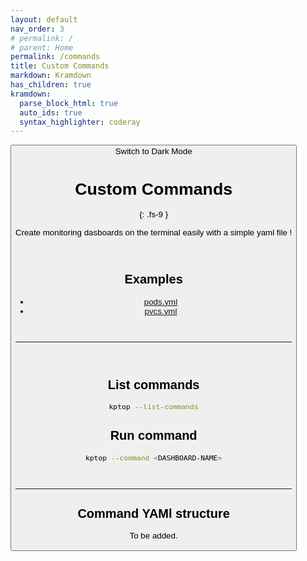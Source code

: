 ```yaml
---
layout: default
nav_order: 3
# permalink: /
# parent: Home
permalink: /commands
title: Custom Commands
markdown: Kramdown
has_children: true
kramdown:
  parse_block_html: true
  auto_ids: true
  syntax_highlighter: coderay
---
```


<button class="btn js-toggle-dark-mode">Switch to Dark Mode

<script>
const toggleDarkMode = document.querySelector('.js-toggle-dark-mode');

jtd.addEvent(toggleDarkMode, 'click', function(){
  if (jtd.getTheme() === 'dark') {
    jtd.setTheme('light');
    toggleDarkMode.textContent = 'Switch to Dark Mode';
  } else {
    jtd.setTheme('dark');
    toggleDarkMode.textContent = 'Switch to Light Mode';
  }
});
</script>

# Custom Commands
{: .fs-9 }

Create monitoring dasboards on the terminal easily with a simple yaml file !

<br>

## Examples
- [pods.yml](../../examples/dashboards/pods.yml)
- [pvcs.yml](../../examples/dashboards/pvcs.yml)

<br>

---

<br>

## List commands

```bash
kptop --list-commands
```


## Run command


```bash
kptop --command <DASHBOARD-NAME>
```

<br>

---

## Command YAMl structure

To be added.
